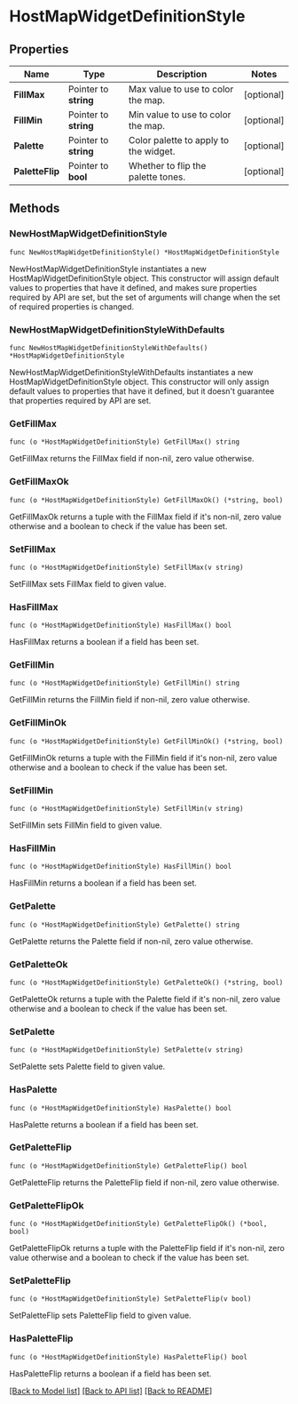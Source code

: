 # HostMapWidgetDefinitionStyle

## Properties

Name | Type | Description | Notes
---- | ---- | ----------- | ------
**FillMax** | Pointer to **string** | Max value to use to color the map. | [optional] 
**FillMin** | Pointer to **string** | Min value to use to color the map. | [optional] 
**Palette** | Pointer to **string** | Color palette to apply to the widget. | [optional] 
**PaletteFlip** | Pointer to **bool** | Whether to flip the palette tones. | [optional] 

## Methods

### NewHostMapWidgetDefinitionStyle

`func NewHostMapWidgetDefinitionStyle() *HostMapWidgetDefinitionStyle`

NewHostMapWidgetDefinitionStyle instantiates a new HostMapWidgetDefinitionStyle object.
This constructor will assign default values to properties that have it defined,
and makes sure properties required by API are set, but the set of arguments
will change when the set of required properties is changed.

### NewHostMapWidgetDefinitionStyleWithDefaults

`func NewHostMapWidgetDefinitionStyleWithDefaults() *HostMapWidgetDefinitionStyle`

NewHostMapWidgetDefinitionStyleWithDefaults instantiates a new HostMapWidgetDefinitionStyle object.
This constructor will only assign default values to properties that have it defined,
but it doesn't guarantee that properties required by API are set.

### GetFillMax

`func (o *HostMapWidgetDefinitionStyle) GetFillMax() string`

GetFillMax returns the FillMax field if non-nil, zero value otherwise.

### GetFillMaxOk

`func (o *HostMapWidgetDefinitionStyle) GetFillMaxOk() (*string, bool)`

GetFillMaxOk returns a tuple with the FillMax field if it's non-nil, zero value otherwise
and a boolean to check if the value has been set.

### SetFillMax

`func (o *HostMapWidgetDefinitionStyle) SetFillMax(v string)`

SetFillMax sets FillMax field to given value.

### HasFillMax

`func (o *HostMapWidgetDefinitionStyle) HasFillMax() bool`

HasFillMax returns a boolean if a field has been set.

### GetFillMin

`func (o *HostMapWidgetDefinitionStyle) GetFillMin() string`

GetFillMin returns the FillMin field if non-nil, zero value otherwise.

### GetFillMinOk

`func (o *HostMapWidgetDefinitionStyle) GetFillMinOk() (*string, bool)`

GetFillMinOk returns a tuple with the FillMin field if it's non-nil, zero value otherwise
and a boolean to check if the value has been set.

### SetFillMin

`func (o *HostMapWidgetDefinitionStyle) SetFillMin(v string)`

SetFillMin sets FillMin field to given value.

### HasFillMin

`func (o *HostMapWidgetDefinitionStyle) HasFillMin() bool`

HasFillMin returns a boolean if a field has been set.

### GetPalette

`func (o *HostMapWidgetDefinitionStyle) GetPalette() string`

GetPalette returns the Palette field if non-nil, zero value otherwise.

### GetPaletteOk

`func (o *HostMapWidgetDefinitionStyle) GetPaletteOk() (*string, bool)`

GetPaletteOk returns a tuple with the Palette field if it's non-nil, zero value otherwise
and a boolean to check if the value has been set.

### SetPalette

`func (o *HostMapWidgetDefinitionStyle) SetPalette(v string)`

SetPalette sets Palette field to given value.

### HasPalette

`func (o *HostMapWidgetDefinitionStyle) HasPalette() bool`

HasPalette returns a boolean if a field has been set.

### GetPaletteFlip

`func (o *HostMapWidgetDefinitionStyle) GetPaletteFlip() bool`

GetPaletteFlip returns the PaletteFlip field if non-nil, zero value otherwise.

### GetPaletteFlipOk

`func (o *HostMapWidgetDefinitionStyle) GetPaletteFlipOk() (*bool, bool)`

GetPaletteFlipOk returns a tuple with the PaletteFlip field if it's non-nil, zero value otherwise
and a boolean to check if the value has been set.

### SetPaletteFlip

`func (o *HostMapWidgetDefinitionStyle) SetPaletteFlip(v bool)`

SetPaletteFlip sets PaletteFlip field to given value.

### HasPaletteFlip

`func (o *HostMapWidgetDefinitionStyle) HasPaletteFlip() bool`

HasPaletteFlip returns a boolean if a field has been set.


[[Back to Model list]](../README.md#documentation-for-models) [[Back to API list]](../README.md#documentation-for-api-endpoints) [[Back to README]](../README.md)


